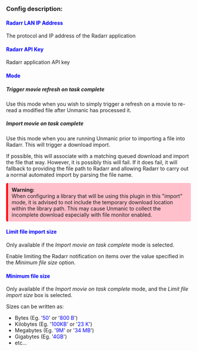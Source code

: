 
### Config description:


#### <span style="color:blue">Radarr LAN IP Address</span>
The protocol and IP address of the Radarr application


#### <span style="color:blue">Radarr API Key</span>
Radarr application API key


#### <span style="color:blue">Mode</span>

##### Trigger movie refresh on task complete
Use this mode when you wish to simply trigger a refresh on a movie to re-read a modified file after Unmanic has 
processed it.

##### Import movie on task complete
Use this mode when you are running Unmanic prior to importing a file into Radarr. 
This will trigger a download import.

If possible, this will associate with a matching queued download and import the file that way. However, it is possibly this will fail.
If it does fail, it will fallback to providing the file path to Radarr and allowing Radarr to carry out a normal 
automated import by parsing the file name.

<div style="background-color:pink;border-radius:4px;border-left:solid 5px red;padding:10px;">
<b>Warning:</b>
<br>When configuring a library that will be using this plugin in this "import" mode, it is advised to not include 
the temporary download location within the library path. This may cause Unmanic to collect the incomplete 
download especially with file monitor enabled.
</div>


#### <span style="color:blue">Limit file import size</span>
Only available if the *Import movie on task complete* mode is selected.

Enable limiting the Radarr notification on items over the value specified in the *Minimum file size* option.


#### <span style="color:blue">Minimum file size</span>
Only available if the *Import movie on task complete* mode, and the *Limit file import size* 
box is selected.

Sizes can be written as:

- Bytes (Eg. '<span style="color:blue">50</span>' or '<span style="color:blue">800 B</span>')
- Kilobytes (Eg. '<span style="color:blue">100KB</span>' or '<span style="color:blue">23 K</span>')
- Megabytes (Eg. '<span style="color:blue">9M</span>' or '<span style="color:blue">34 MB</span>')
- Gigabytes (Eg. '<span style="color:blue">4GB</span>')
- etc...
